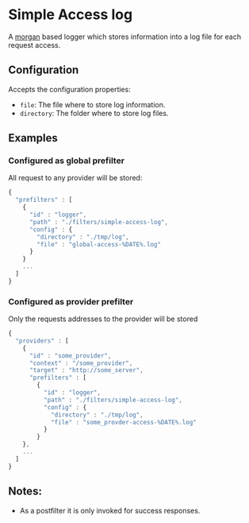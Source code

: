 # Simple Access log

A [morgan](https://github.com/expressjs/morgan) based logger which stores information into a log file for each request access.


## Configuration

Accepts the configuration properties:

* `file`: The file where to store log information.
* `directory`: The folder where to store log files.


## Examples

### Configured as global prefilter

All request to any provider will be stored:

```javascript
{
  "prefilters" : [
    {
      "id" : "logger",
      "path" : "./filters/simple-access-log",
      "config" : {
        "directory" : "./tmp/log",
        "file" : "global-access-%DATE%.log"
      }
    }
    ...
  ]
}
```

### Configured as provider prefilter

Only the requests addresses to the provider will be stored

```javascript
{
  "providers" : [
    {
      "id" : "some_provider",
      "context" : "/some_provider",
      "target" : "http://some_server",
      "prefilters" : [
        {
          "id" : "logger",
          "path" : "./filters/simple-access-log",
          "config" : {
            "directory" : "./tmp/log",
            "file" : "some_provder-access-%DATE%.log"
          }
        }
    },
    ...
  ]
}
```


## Notes:

* As a postfilter it is only invoked for success responses.
